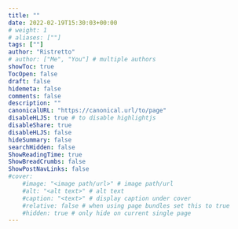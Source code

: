 ```yaml
---
title: ""
date: 2022-02-19T15:30:03+00:00
# weight: 1
# aliases: [""]
tags: [""]
author: "Ristretto"
# author: ["Me", "You"] # multiple authors
showToc: true
TocOpen: false
draft: false
hidemeta: false
comments: false
description: ""
canonicalURL: "https://canonical.url/to/page"
disableHLJS: true # to disable highlightjs
disableShare: true
disableHLJS: false
hideSummary: false
searchHidden: false
ShowReadingTime: true
ShowBreadCrumbs: false
ShowPostNavLinks: false
#cover:
    #image: "<image path/url>" # image path/url
    #alt: "<alt text>" # alt text
    #caption: "<text>" # display caption under cover
    #relative: false # when using page bundles set this to true
    #hidden: true # only hide on current single page
---
```

